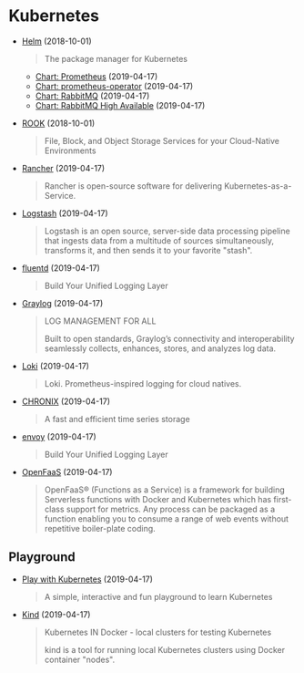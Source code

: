 # Kubernetes

- [Helm](https://helm.sh) (2018-10-01)

  > The package manager for Kubernetes
    
  - [Chart: Prometheus](https://github.com/helm/charts/tree/master/stable/prometheus) (2019-04-17)
  - [Chart: prometheus-operator](https://github.com/helm/charts/tree/master/stable/prometheus-operator) (2019-04-17)
  - [Chart: RabbitMQ](https://github.com/helm/charts/tree/master/stable/rabbitmq) (2019-04-17)
  - [Chart: RabbitMQ High Available](https://github.com/helm/charts/tree/master/stable/rabbitmq-ha) (2019-04-17)

- [ROOK](https://rook.io) (2018-10-01)

  > File, Block, and Object Storage Services for your Cloud-Native Environments
  
- [Rancher](https://rancher.com) (2019-04-17)

  > Rancher is open-source software for delivering Kubernetes-as-a-Service.
  
- [Logstash](https://www.elastic.co/products/logstash) (2019-04-17)

  > Logstash is an open source, server-side data processing pipeline that ingests data from a multitude of sources simultaneously, transforms it, and then sends it to your favorite "stash".
  
- [fluentd](https://www.fluentd.org) (2019-04-17)

  > Build Your Unified Logging Layer

- [Graylog](https://www.graylog.org/products/open-source) (2019-04-17)

  > LOG MANAGEMENT FOR ALL
  >
  > Built to open standards, Graylog’s connectivity and interoperability seamlessly collects, enhances, stores, and analyzes log data.

- [Loki](https://grafana.com/loki#about) (2019-04-17)

  > Loki. Prometheus-inspired logging for cloud natives.

- [CHRONIX](http://www.chronix.io) (2019-04-17)

  > A fast and efficient time series storage

- [envoy](https://www.envoyproxy.io) (2019-04-17)

  > Build Your Unified Logging Layer

- [OpenFaaS](https://github.com/openfaas/faas) (2019-04-17)

  > OpenFaaS® (Functions as a Service) is a framework for building Serverless functions with Docker and Kubernetes which has first-class support for metrics. 
  > Any process can be packaged as a function enabling you to consume a range of web events without repetitive boiler-plate coding.

## Playground

- [Play with Kubernetes](https://labs.play-with-k8s.com) (2019-04-17)

  > A simple, interactive and fun playground to learn Kubernetes

- [Kind](https://github.com/kubernetes-sigs/kind) (2019-04-17)

  > Kubernetes IN Docker - local clusters for testing Kubernetes
  >
  > kind is a tool for running local Kubernetes clusters using Docker container "nodes".







